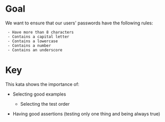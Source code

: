 # Goal
We want to ensure that our users' passwords have the following rules:

	 - Have more than 8 characters
	 - Contains a capital letter
	 - Contains a lowercase
	 - Contains a number
	 - Contains an underscore

# Key
This kata shows the importance of:

  * Selecting good examples

	* Selecting the test order
	
  * Having good assertions (testing only one thing and being always true)